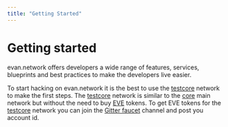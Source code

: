 ```yaml
---
title: "Getting Started"
---
```

# Getting started

evan.network offers developers a wide range of features, services, blueprints and best practices to make the developers live easier.

To start hacking on evan.network it is the best to use the [testcore](/docs/urls) network to make the first steps. The [testcore](/docs/urls) network is similar to the [core](/docs/urls) main network but without the need to buy [EVE](/docs/eve) tokens. To get EVE tokens for the [testcore](/docs/urls) network you can join the [Gitter faucet](https://gitter.im/evannetwork/faucet) channel and post you account id.
